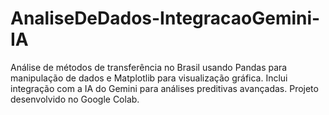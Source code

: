 # AnaliseDeDados-IntegracaoGemini-IA
Análise de métodos de transferência no Brasil usando Pandas para manipulação de dados e Matplotlib para visualização gráfica. Inclui integração com a IA do Gemini para análises preditivas avançadas. Projeto desenvolvido no Google Colab.
